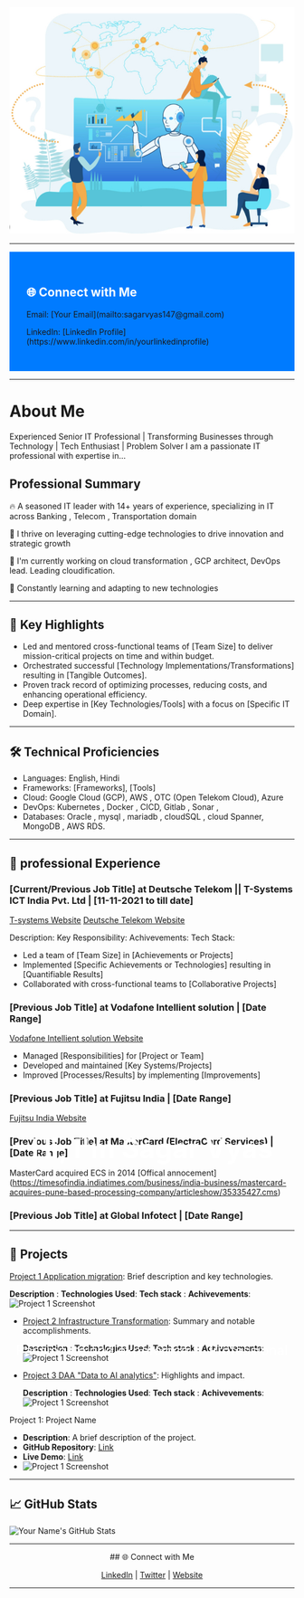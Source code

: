 <!-- Section 1: profile image -->
<div align="center">
  <img src="AI-professional-image.jpg" width="800" height="400" alt="Header Image">
  <h1 style="position: absolute; top: 50%; left: 50%; transform: translate(-50%, -50%); color: white; font-size: 3rem;">Hi, I'm Sagar Vyas</h1>
  <p style="position: absolute; top: 60%; left: 50%; transform: translate(-50%, -50%); color: white; font-size: 1.5rem;">Passionate and expereince IT Professional</p>
</div>

---

<!-- Section 2: Connect with Me -->
<div align="left" style="background-color: #007BFF; padding: 30px;">
  <h2 style="color: white;">🌐 Connect with Me</h2>
  <p>Email: [Your Email](mailto:sagarvyas147@gmail.com)</p>
  <p>LinkedIn: [LinkedIn Profile](https://www.linkedin.com/in/yourlinkedinprofile)</p>
</div>

---

# About Me

Experienced Senior IT Professional | Transforming Businesses through Technology | Tech Enthusiast | Problem Solver
I am a passionate IT professional with expertise in...

## Professional Summary

🔥 A seasoned IT leader with 14+ years of experience, specializing in IT across Banking , Telecom , Transportation domain

🚀 I thrive on leveraging cutting-edge technologies to drive innovation and strategic growth

🔭 I'm currently working on cloud transformation , GCP architect, DevOps lead. Leading cloudification.

🌱 Constantly learning and adapting to new technologies


---

## 💼 Key Highlights

- Led and mentored cross-functional teams of [Team Size] to deliver mission-critical projects on time and within budget.
- Orchestrated successful [Technology Implementations/Transformations] resulting in [Tangible Outcomes].
- Proven track record of optimizing processes, reducing costs, and enhancing operational efficiency.
- Deep expertise in [Key Technologies/Tools] with a focus on [Specific IT Domain].

---

## 🛠️ Technical Proficiencies

- Languages: English, Hindi
- Frameworks: [Frameworks], [Tools]
- Cloud: Google Cloud (GCP), AWS , OTC (Open Telekom Cloud), Azure
- DevOps: Kubernetes , Docker , CICD, Gitlab , Sonar ,
- Databases: Oracle , mysql , mariadb , cloudSQL , cloud Spanner, MongoDB , AWS RDS.

---

## 💼 professional Experience

### [Current/Previous Job Title] at Deutsche Telekom || T-Systems ICT India Pvt. Ltd  | [11-11-2021 to till date]

[T-systems Website](https://www.t-systems.com/in/en) 
[Deutsche Telekom Website](https://www.telekom.com/en/company/companyprofile/company-profile-625808)

Description:
Key Responsibility:
Achivevements:
Tech Stack:
- Led a team of [Team Size] in [Achievements or Projects]
- Implemented [Specific Achievements or Technologies] resulting in [Quantifiable Results]
- Collaborated with cross-functional teams to [Collaborative Projects]

### [Previous Job Title] at Vodafone Intellient solution | [Date Range]

[Vodafone Intellient solution Website](https://www.vodafone.com/careers/professional-career-areas/shared-services)

- Managed [Responsibilities] for [Project or Team]
- Developed and maintained [Key Systems/Projects]
- Improved [Processes/Results] by implementing [Improvements]

### [Previous Job Title] at Fujitsu India | [Date Range]
[Fujitsu India Website](https://www.fujitsu.com/in/)


### [Previous Job Title] at MasterCard (ElectraCard Services)  | [Date Range]

MasterCard acquired ECS in 2014 [Offical annocement] (https://timesofindia.indiatimes.com/business/india-business/mastercard-acquires-pune-based-processing-company/articleshow/35335427.cms)

### [Previous Job Title] at Global Infotect  | [Date Range]

---
## 🚀 Projects

[Project 1 Application migration](https://github.com/yourusername/project1): Brief description and key technologies.
     
   **Description** :
   **Technologies Used**:
   **Tech stack** :
   **Achivevements**:
  ![Project 1 Screenshot](project1-screenshot.png)

- [Project 2 Infrastructure Transformation](https://github.com/yourusername/project2): Summary and notable accomplishments.
  
   **Description** :
   **Technologies Used**:
   **Tech stack** :
   **Achivevements**:
   ![Project 1 Screenshot](project1-screenshot.png)

- [Project 3 DAA "Data to AI analytics"](https://github.com/yourusername/project3): Highlights and impact.

  **Description** :
  **Technologies Used**:
  **Tech stack** :
  **Achivevements**:
  ![Project 1 Screenshot](project1-screenshot.png)

Project 1: Project Name

- **Description**: A brief description of the project.
- **GitHub Repository**: [Link](https://github.com/yourusername/project1)
- **Live Demo**: [Link](https://yourwebsite.com/project1-demo)
- ![Project 1 Screenshot](project1-screenshot.png)

---
## 📈 GitHub Stats

![Your Name's GitHub Stats](https://github-readme-stats.vercel.app/api?username=yourusername&show_icons=true&theme=dark)

---
<div align="center">
## 🌐 Connect with Me

[LinkedIn](https://www.linkedin.com/in/yourlinkedinprofile) | 
[Twitter](https://twitter.com/yourtwitterhandle) | 
[Website](https://sagar-vyas-cloudification.github.io/DataCloudAI-Excellence-Portfolio/)
</div>

---
